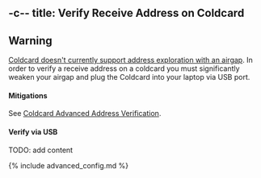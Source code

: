 -c--
title: Verify Receive Address on Coldcard 
---

## Warning
[Coldcard doesn't currently support address exploration with an airgap](https://github.com/Coldcard/firmware/pull/25).
In order to verify a receive address on a coldcard you must significantly weaken your airgap and plug the Coldcard into your laptop via USB port.

#### Mitigations
See [Coldcard Advanced Address Verification](coldcard-advanced).

#### Verify via USB
TODO: add content

{% include advanced_config.md %}

